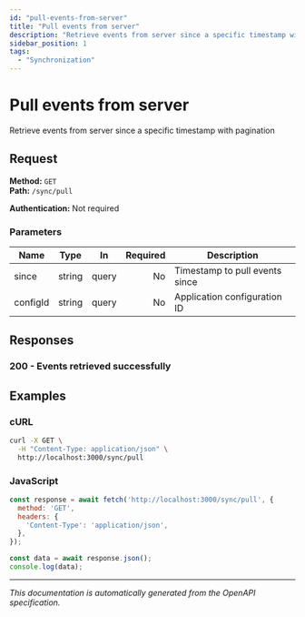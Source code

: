 ```yaml
---
id: "pull-events-from-server"
title: "Pull events from server"
description: "Retrieve events from server since a specific timestamp with pagination"
sidebar_position: 1
tags:
  - "Synchronization"
---
```


# Pull events from server

Retrieve events from server since a specific timestamp with pagination

## Request

**Method:** `GET`  
**Path:** `/sync/pull`

**Authentication:** Not required

### Parameters

| Name | Type | In | Required | Description |
|------|------|----|---------:|-------------|
| since | string | query | No | Timestamp to pull events since |
| configId | string | query | No | Application configuration ID |

## Responses

### 200 - Events retrieved successfully

## Examples

### cURL
```bash
curl -X GET \
  -H "Content-Type: application/json" \
  http://localhost:3000/sync/pull
```

### JavaScript
```javascript
const response = await fetch('http://localhost:3000/sync/pull', {
  method: 'GET',
  headers: {
    'Content-Type': 'application/json',
  },
});

const data = await response.json();
console.log(data);
```

---

*This documentation is automatically generated from the OpenAPI specification.*
